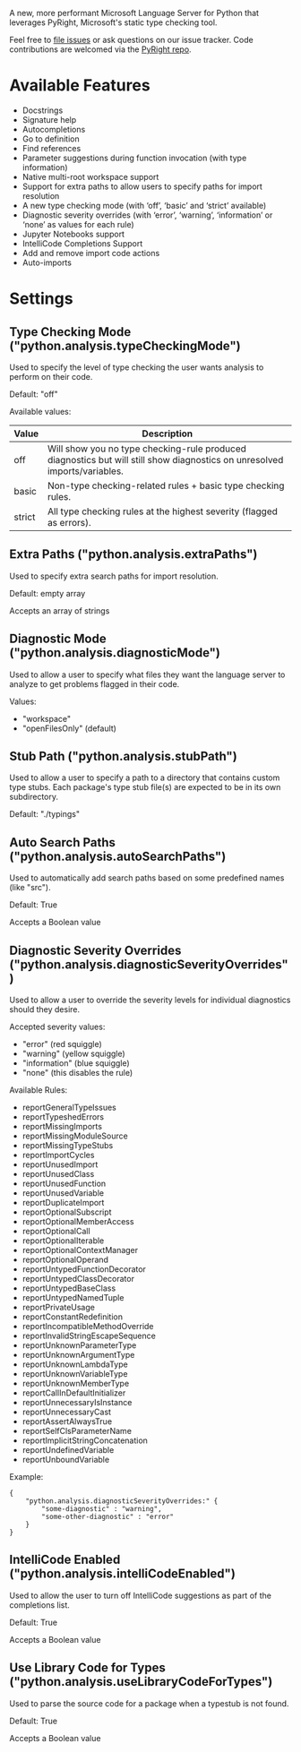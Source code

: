 A new, more performant Microsoft Language Server for Python that leverages PyRight, Microsoft's static type checking tool. 

Feel free to [file issues](https://github.com/microsoft/python-language-server-v2/issues/new/choose) or ask questions on our issue tracker. Code contributions are welcomed via the [PyRight repo](https://github.com/microsoft/pyright). 


# Available Features 

- Docstrings 
- Signature help 
- Autocompletions 
- Go to definition 
- Find references  
- Parameter suggestions during function invocation (with type information) 
- Native multi-root workspace support 
- Support for extra paths to allow users to specify paths for import resolution 
- A new type checking mode (with ‘off’, ‘basic’ and ‘strict’ available) 
- Diagnostic severity overrides (with ‘error’, ‘warning’, ‘information’ or ‘none’ as values for each rule) 
- Jupyter Notebooks support 
- IntelliCode Completions Support 
- Add and remove import code actions 
- Auto-imports 


# Settings


## Type Checking Mode ("python.analysis.typeCheckingMode") 

Used to specify the level of type checking the user wants analysis to perform on their code.

Default: "off"

Available values: 

| Value  | Description                                                                                                               |
|--------|---------------------------------------------------------------------------------------------------------------------------|
| off    | Will show you no type checking-rule produced diagnostics but will still show diagnostics on unresolved imports/variables. |
| basic  | Non-type checking-related rules + basic type checking rules.                                                              |
| strict | All type checking rules at the highest severity (flagged as errors).                                                      |


## Extra Paths ("python.analysis.extraPaths") 

Used to specify extra search paths for import resolution.

Default: empty array 

Accepts an array of strings 


## Diagnostic Mode ("python.analysis.diagnosticMode") 

Used to allow a user to specify what files they want the language server to analyze to get problems flagged in their code.

Values: 

- "workspace" 
- "openFilesOnly" (default) 


## Stub Path ("python.analysis.stubPath") 

Used to allow a user to specify a path to a directory that contains custom type stubs. Each package's type stub file(s) are expected to be in its own subdirectory.

Default: "./typings" 


## Auto Search Paths ("python.analysis.autoSearchPaths") 

Used to automatically add search paths based on some predefined names (like "src").

Default: True  

Accepts a Boolean value


## Diagnostic Severity Overrides ("python.analysis.diagnosticSeverityOverrides") 

Used to allow a user to override the severity levels for individual diagnostics should they desire.

Accepted severity values:

- "error" (red squiggle)
- "warning" (yellow squiggle)
- "information" (blue squiggle)
- "none" (this disables the rule)

Available Rules:

- reportGeneralTypeIssues 
- reportTypeshedErrors 
- reportMissingImports 
- reportMissingModuleSource 
- reportMissingTypeStubs 
- reportImportCycles 
- reportUnusedImport 
- reportUnusedClass 
- reportUnusedFunction 
- reportUnusedVariable 
- reportDuplicateImport 
- reportOptionalSubscript 
- reportOptionalMemberAccess 
- reportOptionalCall 
- reportOptionalIterable 
- reportOptionalContextManager 
- reportOptionalOperand 
- reportUntypedFunctionDecorator 
- reportUntypedClassDecorator 
- reportUntypedBaseClass 
- reportUntypedNamedTuple 
- reportPrivateUsage 
- reportConstantRedefinition 
- reportIncompatibleMethodOverride 
- reportInvalidStringEscapeSequence 
- reportUnknownParameterType 
- reportUnknownArgumentType 
- reportUnknownLambdaType 
- reportUnknownVariableType 
- reportUnknownMemberType 
- reportCallInDefaultInitializer 
- reportUnnecessaryIsInstance 
- reportUnnecessaryCast 
- reportAssertAlwaysTrue 
- reportSelfClsParameterName 
- reportImplicitStringConcatenation 
- reportUndefinedVariable 
- reportUnboundVariable 
  

Example: 
```
{ 
    "python.analysis.diagnosticSeverityOverrides:" { 
        "some-diagnostic" : "warning", 
        "some-other-diagnostic" : "error" 
    } 
} 
```


## IntelliCode Enabled ("python.analysis.intelliCodeEnabled") 

Used to allow the user to turn off IntelliCode suggestions as part of the completions list.

Default: True 

Accepts a Boolean value 


## Use Library Code for Types ("python.analysis.useLibraryCodeForTypes") 

Used to parse the source code for a package when a typestub is not found.

Default: True 

Accepts a Boolean value 
